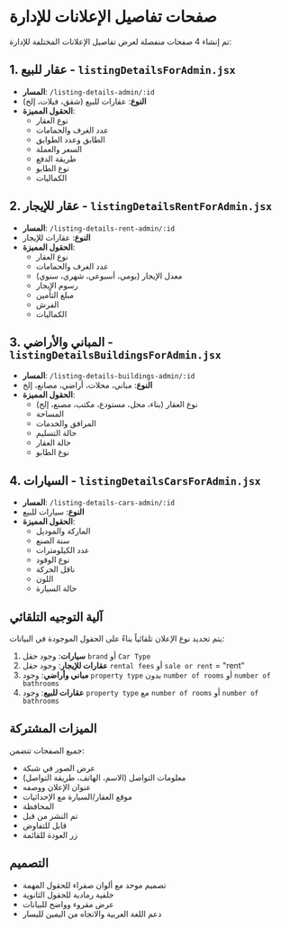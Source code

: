 # صفحات تفاصيل الإعلانات للإدارة

تم إنشاء 4 صفحات منفصلة لعرض تفاصيل الإعلانات المختلفة للإدارة:

## 1. عقار للبيع - `listingDetailsForAdmin.jsx`
- **المسار**: `/listing-details-admin/:id`
- **النوع**: عقارات للبيع (شقق، فيلات، إلخ)
- **الحقول المميزة**:
  - نوع العقار
  - عدد الغرف والحمامات
  - الطابق وعدد الطوابق
  - السعر والعملة
  - طريقة الدفع
  - نوع الطابو
  - الكماليات

## 2. عقار للإيجار - `listingDetailsRentForAdmin.jsx`
- **المسار**: `/listing-details-rent-admin/:id`
- **النوع**: عقارات للإيجار
- **الحقول المميزة**:
  - نوع العقار
  - عدد الغرف والحمامات
  - معدل الإيجار (يومي، أسبوعي، شهري، سنوي)
  - رسوم الإيجار
  - مبلغ التأمين
  - الفرش
  - الكماليات

## 3. المباني والأراضي - `listingDetailsBuildingsForAdmin.jsx`
- **المسار**: `/listing-details-buildings-admin/:id`
- **النوع**: مباني، محلات، أراضي، مصانع، إلخ
- **الحقول المميزة**:
  - نوع العقار (بناء، محل، مستودع، مكتب، مصنع، إلخ)
  - المساحة
  - المرافق والخدمات
  - حالة التسليم
  - حالة العقار
  - نوع الطابو

## 4. السيارات - `listingDetailsCarsForAdmin.jsx`
- **المسار**: `/listing-details-cars-admin/:id`
- **النوع**: سيارات للبيع
- **الحقول المميزة**:
  - الماركة والموديل
  - سنة الصنع
  - عدد الكيلومترات
  - نوع الوقود
  - ناقل الحركة
  - اللون
  - حالة السيارة

## آلية التوجيه التلقائي

يتم تحديد نوع الإعلان تلقائياً بناءً على الحقول الموجودة في البيانات:

1. **سيارات**: وجود حقل `brand` أو `Car Type`
2. **عقارات للإيجار**: وجود حقل `rental fees` أو `sale or rent` = "rent"
3. **مباني وأراضي**: وجود `property type` بدون `number of rooms` أو `number of bathrooms`
4. **عقارات للبيع**: وجود `property type` مع `number of rooms` أو `number of bathrooms`

## الميزات المشتركة

جميع الصفحات تتضمن:
- عرض الصور في شبكة
- معلومات التواصل (الاسم، الهاتف، طريقة التواصل)
- عنوان الإعلان ووصفه
- موقع العقار/السيارة مع الإحداثيات
- المحافظة
- تم النشر من قبل
- قابل للتفاوض
- زر العودة للقائمة

## التصميم

- تصميم موحد مع ألوان صفراء للحقول المهمة
- خلفية رمادية للحقول الثانوية
- عرض مقروء وواضح للبيانات
- دعم اللغة العربية والاتجاه من اليمين لليسار 